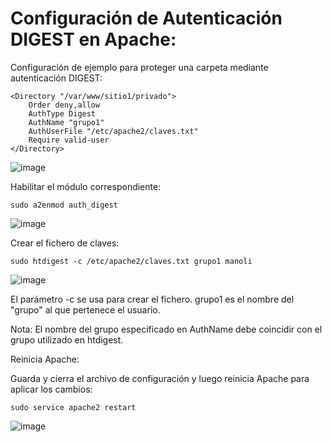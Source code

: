 # Configuración de Autenticación DIGEST en Apache:

Configuración de ejemplo para proteger una carpeta mediante autenticación DIGEST:

```
<Directory "/var/www/sitio1/privado">
    Order deny,allow
    AuthType Digest
    AuthName "grupo1"
    AuthUserFile "/etc/apache2/claves.txt"
    Require valid-user
</Directory>
```

![image](https://github.com/Scosrom/Implantacion_web/assets/114906778/1e7e4ac6-4cea-4bbc-a1c5-7ad3fe3472f1)


Habilitar el módulo correspondiente:

```
sudo a2enmod auth_digest
```

![image](https://github.com/Scosrom/Implantacion_web/assets/114906778/08890166-4c35-4fae-b4ec-1d7d98fad9d9)


Crear el fichero de claves:

```
sudo htdigest -c /etc/apache2/claves.txt grupo1 manoli
```

![image](https://github.com/Scosrom/Implantacion_web/assets/114906778/dcba94ee-7141-487a-8162-a8e2d9e5b8ad)


El parámetro -c se usa para crear el fichero. grupo1 es el nombre del "grupo" al que pertenece el usuario.

Nota: El nombre del grupo especificado en AuthName debe coincidir con el grupo utilizado en htdigest.

Reinicia Apache:

Guarda y cierra el archivo de configuración y luego reinicia Apache para aplicar los cambios:

```
sudo service apache2 restart
```

![image](https://github.com/Scosrom/Implantacion_web/assets/114906778/2ff29af7-ef0b-4d0f-9846-a1592d6dbd1e)
